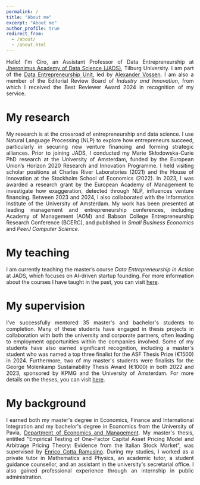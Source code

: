```yaml
---
permalink: /
title: "About me"
excerpt: "About me"
author_profile: true
redirect_from: 
  - /about/
  - /about.html
---
```

<p style="text-align:justify;"> Hello! I'm Ciro, an Assistant Professor of Data Entrepreneurship at <a href="https://www.jads.nl/">Jheronimus Academy of Data Science (JADS)</a>, Tilburg University. I am part of the <a href="https://www.jads.nl/research/data-entrepreneurship/">Data Entrepreneurship Unit</a>, led by <a href="https://www.jads.nl/researcher/alexander-vossen/">Alexander Vossen</a>. I am also a member of the Editorial Review Board of <em>Industry and Innovation</em>, from which I received the Best Reviewer Award 2024 in recognition of my service.</p>

My research
======
<p style="text-align:justify;"> My research is at the crossroad of entrepreneurship and data science. I use Natural Language Processing (NLP) to explore how entrepreneurs succeed, particularly in securing new venture financing and forming strategic alliances. Prior to joining JADS, I conducted my Marie Skłodowska-Curie PhD research at the University of Amsterdam, funded by the European Union’s Horizon 2020 Research and Innovation Programme. I held visiting scholar positions at Charles River Laboratories (2021) and the House of Innovation at the Stockholm School of Economics (2022). In 2023, I was awarded a research grant by the European Academy of Management to investigate how exaggeration, detected through NLP, influences venture financing. Between 2023 and 2024, I also collaborated with the Informatics Institute of the University of Amsterdam. My work has been presented at leading management and entrepreneurship conferences, including Academy of Management (AOM) and Babson College Entrepreneurship Research Conference (BCERC), and published in <em>Small Business Economics</em> and <em>PeerJ Computer Science</em>.</p>

My teaching
======
<p style="text-align:justify;"> I am currently teaching the master’s course <em>Data Entrepreneurship in Action</em> at JADS, which focuses on AI-driven startup founding. For more information about the courses I have taught in the past, you can visit <a href="https://cirodonaldesposito.github.io/teaching/">here</a>.</p>

My supervision
======
<p style="text-align:justify;"> I've successfully mentored 35 master's and bachelor's students to completion. Many of these students have engaged in thesis projects in collaboration with both the university and corporate partners, often leading to employment opportunities within the companies involved. Some of my students have also earned significant recognition, including a master's student who was named a top three finalist for the ASF Thesis Prize (€1500) in 2024. Furthermore, two of my master's students were finalists for the George Molenkamp Sustainability Thesis Award (€1000) in both 2022 and 2023, sponsored by KPMG and the University of Amsterdam. For more details on the theses, you can visit <a href="https://cirodonaldesposito.github.io/supervision/">here</a>.</p>

My background
======
<p style="text-align:justify;"> I earned both my master's degree in Economics, Finance and International Integration and my bachelor's degree in Economics from the University of Pavia, <a href="https://economiaemanagement.dip.unipv.it/en">Department of Economics and Management</a>. My master's thesis, entitled "Empirical Testing of One-Factor Capital Asset Pricing Model and Arbitrage Pricing Theory: Evidence from the Italian Stock Market", was supervised by <a href="https://unipv.unifind.cineca.it/individual?uri=http%3A%2F%2Firises.unipv.it%2Fresource%2Fperson%2F656806">Enrico Cotta Ramusino</a>. During my studies, I worked as a private tutor in Mathematics and Physics, an academic tutor, a student guidance counsellor, and an assistant in the university's secretarial office. I also gained professional experience through an internship in public administration.</p>
